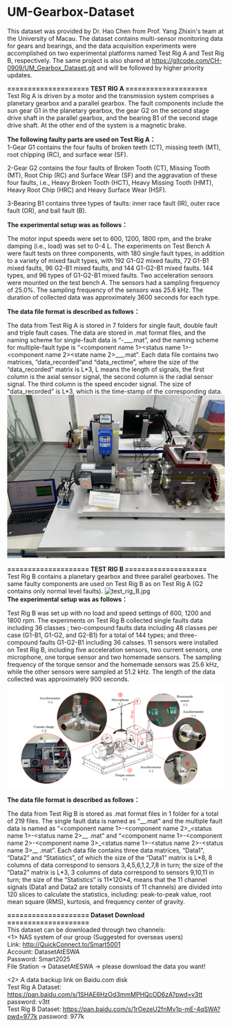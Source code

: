 # UM-Gearbox-Dataset
This dataset was provided by Dr. Hao Chen from Prof. Yang Zhixin's team at the University of Macau.
The dataset contains multi-sensor monitoring data for gears and bearings, and the data acquisition experiments were accomplished on two experimental platforms named Test Rig A and Test Rig B, respectively.
The same project is also shared at https://gitcode.com/CH-0909/UM_Gearbox_Dataset.git and will be followed by higher priority updates.

**==================== TEST RIG A ====================**  
Test Rig A is driven by a motor and the transmission system comprises a planetary gearbox and a parallel gearbox. The fault components include the sun gear G1 in the planetary gearbox, the gear G2 on the second stage drive shaft in the parallel gearbox, and the bearing B1 of the second stage drive shaft. At the other end of the system is a magnetic brake. 

**The following faulty parts are used on Test Rig A：**  
1-Gear G1 contains the four faults of broken teeth (CT), missing teeth (MT), root chipping (RC), and surface wear (SF). 

2-Gear G2 contains the four faults of Broken Tooth (CT), Missing Tooth (MT), Root Chip (RC) and Surface Wear (SF) and the aggravation of these four faults, i.e., Heavy Broken Tooth (HCT), Heavy Missing Tooth (HMT), Heavy Root Chip (HRC) and Heavy Surface Wear (HSF).

3-Bearing B1 contains three types of faults: inner race fault (IR), outer race fault (OR), and ball fault (B).

**The experimental setup was as follows：**  

The motor input speeds were set to 600, 1200, 1800 rpm, and the brake damping (i.e., load) was set to 0-4 L. The experiments on Test Bench A were fault tests on three components, with 180 single fault types, in addition to a variety of mixed fault types, with 192 G1-G2 mixed faults, 72 G1-B1 mixed faults, 96 G2-B1 mixed faults, and 144 G1-G2-B1 mixed faults. 144 types, and 96 types of G1-G2-B1 mixed faults. Two acceleration sensors were mounted on the test bench A. The sensors had a sampling frequency of 25.0%. The sampling frequency of the sensors was 25.6 kHz. The duration of collected data was approximately 3600 seconds for each type.

**The data file format is described as follows：**  

The data from Test Rig A is stored in 7 folders for single fault, double fault and triple fault cases. The data are stored in .mat format files, and the naming scheme for single-fault data is “<component name>-<status name>\_<RPM>\_<load>\_<time>.mat”, and the naming scheme for multiple-fault type is “<component name 1><status name 1>-<component name 2><state name 2>\_<RPM>\_<Load>\_<Time>.mat”. Each data file contains two matrices, ”data_recorded“and “data_rectime”, where the size of the “data_recorded” matrix is L\*3, L means the length of signals, the first column is the axial sensor signal, the second column is the radial sensor signal. The third column is the speed encoder signal. The size of "data_recorded” is L\*3, which is the time-stamp of the corresponding data.
![test_rig_A](https://github.com/CH-0909/UM-Gearbox-Dataset/blob/main/images/test_rig_A.jpg)  


**==================== TEST RIG B ====================**  
Test Rig B contains a planetary gearbox and three parallel gearboxes. The same faulty components are used on Test Rig B as on Test Rig A (G2 contains only normal level faults).
![test_rig_B.jpg](https://github.com/CH-0909/UM-Gearbox-Dataset/blob/main/images/test_rig_B.jpg)  
**The experimental setup was as follows：**  

Test Rig B was set up with no load and speed settings of 600, 1200 and 1800 rpm. The experiments on Test Rig B collected single faults data including 36 classes ; two-compound faults data including 48 classes per case (G1-B1, G1-G2, and G2-B1) for a total of 144 types; and three-compound faults G1-G2-B1 including 36 calsses. 11 sensors were installed on Test Rig B, including five acceleration sensors, two current sensors, one microphone, one torque sensor and two homemade sensors. The sampling frequency of the torque sensor and the homemade sensors was 25.6 kHz, while the other sensors were sampled at 51.2 kHz. The length of the data collected was approximately 900 seconds.
![sensor_channels.jpg](https://github.com/CH-0909/UM-Gearbox-Dataset/blob/main/images/sensor_channels.jpg)  

**The data file format is described as follows：**  

The data from Test Rig B is stored as .mat format files in 1 folder for a total of 219 files. The single fault data is named as “<component name><status name>\_<RPM>\_<load>.mat” and the multiple fault data is named as “<component name 1>-<component name 2>\_<status name 1>-<status name 2>\_<RPM>\_ <load>.mat” and “<component name 1>-<component name 2>-<component name 3>\_<status name 1>-<status name 2>-<status name 3>\_<RPM>\_ <load>.mat”. Each data file contains three data matrices, “Data1”, “Data2” and “Statistics”, of which the size of the “Data1” matrix is L\*8, 8 columns of data correspond to sensors 3,4,5,6,1,2,7,8 in turn; the size of the “Data2” matrix is L\*3, 3 columns of data correspond to sensors 9,10,11 in turn; the size of the “Statistics”  is 11\*120\*4, means that the 11 channel signals (Data1 and Data2 are totally consists of 11 channels) are divided into 120 slices to calculate the statistics, including: peak-to-peak value, root mean square (RMS), kurtosis, and frequency center of gravity.

**==================== Dataset Download ====================**  
This dataset can be downloaded through two channels:  
<1> NAS system of our group (Suggested for overseas users)  
Link: http://QuickConnect.to/Smart5001  
Account: DatasetAtESWA  
Password: Smart2025  
File Station -> DatasetAtESWA -> please download the data you want!  
  
<2> A data backup link on Baidu.com disk  
Test Rig A Dataset: https://pan.baidu.com/s/1SHAE6HzOd3mmMPHQcOD6zA?pwd=v3tt  password: v3tt  
Test Rig B Dataset: https://pan.baidu.com/s/1rOezeU2fnMv1p-mE-4qSWA?pwd=977k  password: 977k  




